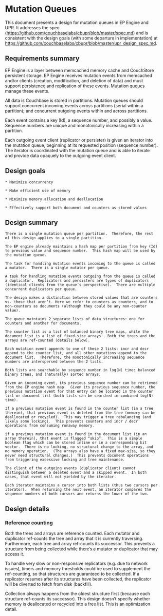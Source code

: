 # Mutation Queues

This document presents a design for mutation queues in EP Engine and UPR.  It addresses the spec (https://github.com/couchbaselabs/cbupr/blob/master/spec.md) and is consistent with the design goals (with some departure in implementation) at https://github.com/couchbaselabs/cbupr/blob/master/upr_design_spec.md.

## Requirements summary

EP Engine is a layer between memcached memory cache and CouchStore persistent storage.  EP Engine receives mutation events from memcached and/or clients (creation, modification, and deletion of data) and must support persistence and replication of these events.  Mutation queues manage these events.

All data is Couchbase is stored in partitions.  Mutation queues should support concurrent incoming events across partitions (serial within a partition); and concurrent outgoing events within and across partitions.

Each event contains a key (Id), a sequence number, and possibly a value.  Sequence numbers are unique and monotonically increasing within a partition.

Each outgoing event client (replicator or persister) is given an iterator into the mutation queue, beginning at its requested position (sequence number).  The iterator is coordinated with the mutation queue and is able to iterate and provide data opaquely to the outgoing event client.

## Design goals

    * Maximize concurrency

    * Make efficient use of memory

    * Minimize memory allocation and deallocation

    * Effectively support both document and counters as stored values


## Design summary

    There is a single mutation queue per partition.  Therefore, the rest of this design applies to a single partition.

    The EP engine already maintains a hash map per partition from key (Id) to previous value and sequence number.  This hash map will be used by the mutation queue.

    The task for handling mutation events incoming to the queue is called a mutator.  There is a single mutator per queue.

    A task for handling mutation events outgoing from the queue is called a duplicator.  Replicators and persisters are types of duplicators (identical clients from the queue’s perspective).  There are multiple concurrent duplicators per queue.

    The design makes a distinction between stored values that are counters vs. those that aren’t. Here we refer to counters as counters, and to non-counters as documents (although they could be any non-counter value).

    The queue maintains 2 separate lists of data structures: one for counters and another for documents.

    The counter list is a list of balanced binary tree maps, while the document list is a list of fixed-size arrays.  Both the trees and the arrays are ref-counted (details below).

    Each mutation event appends to one of these 2 lists: incr and decr append to the counter list, and all other mutations append to the document list.  Therefore, the monotonically increasing sequence numbers are interspersed between the 2 lists.

    Both lists are searchable by sequence number in log(N) time: balanced binary trees, and (naturally) sorted arrays.

    Given an incoming event, its previous sequence number can be retrieved from the EP engine hash map.  Given its previous sequence number, the previous mutation event for that entry can be located in the counter list or document list (both lists can be searched in combined log(N) time).

    If a previous mutation event is found in the counter list (in a tree therein), that previous event is deleted from the tree (memory can be deallocated or recycled).  This may trigger a tree rebalancing (and likely some locking).  This prevents counters and incr / decr operations from consuming runaway memory.

    if a previous mutation event is found in the document list (in an array therein), that event is flagged “skip”.  This is a simple boolean flag which can be stored inline or in a corresponding bit vector.  There is no locking, no structural change to the array, and no memory operation.  (The arrays also have a fixed max-size, so they never need structural changes.)  This prevents document operations from triggering excessive locking and tree maintenance.

    The client of the outgoing events (duplicator client) cannot distinguish between a deleted event and a skipped event.  In both cases, that event will not yielded by the iterator.

    Each iterator maintains a cursor into both lists (thus two cursors per iterator).  When returning the next event, an iterator compares the sequence numbers of both cursors and returns the lower of the two.


## Design details

### Reference counting

Both the trees and arrays are reference counted.  Each mutator and duplicator ref-counts the tree and array that it is currently traversing.  Furthermore, each tree and array ref-counts its successor.  This prevents a structure from being collected while there’s a mutator or duplicator that may access it.

To handle very slow or non-responsive replicators (e.g. due to network issues), timers and memory thresholds could be used to supplement the ref-counting, so that structures are guaranteed to be collected.  If a replicator resumes after its structures have been collected, the replicator will be diverted to fetch from disk (backfill).

Collection always happens from the oldest structure first (because each structure ref-counts its successor).  This design doesn’t specify whether memory is deallocated or recycled into a free list.  This is an optimization detail.
